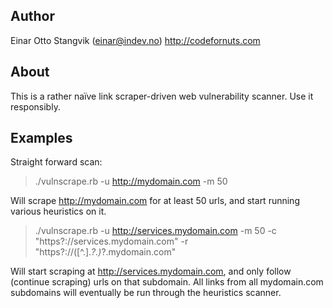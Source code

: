 ## Author

Einar Otto Stangvik (einar@indev.no)
http://codefornuts.com

## About

This is a rather naïve link scraper-driven web vulnerability scanner. Use it responsibly.

## Examples

Straight forward scan:

> ./vulnscrape.rb -u http://mydomain.com -m 50

Will scrape http://mydomain.com for at least 50 urls, and start running various heuristics on it.

> ./vulnscrape.rb -u http://services.mydomain.com -m 50 -c "https?://services\.mydomain\.com" -r "https?://([^.].*?\.)*?\.mydomain.com"

Will start scraping at http://services.mydomain.com, and only follow (continue scraping) urls on that subdomain. All links from
all mydomain.com subdomains will eventually be run through the heuristics scanner.	
